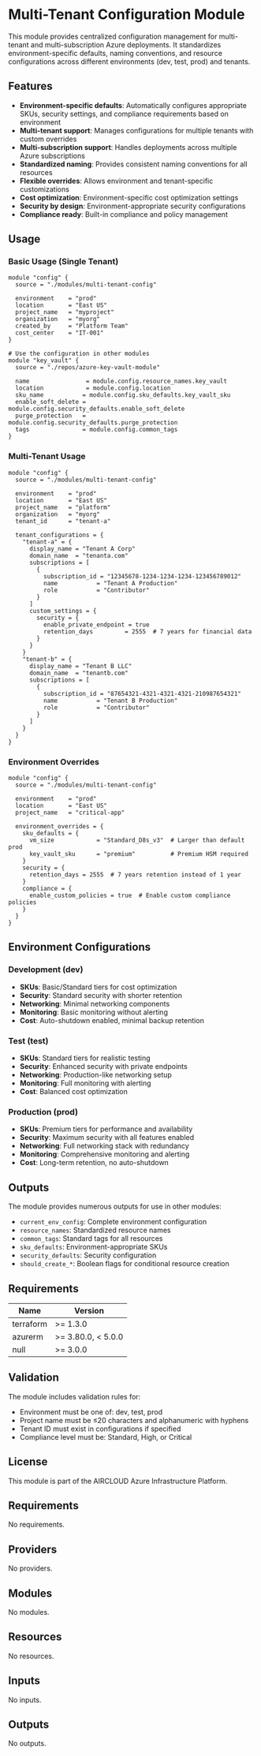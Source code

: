 # Multi-Tenant Configuration Module

This module provides centralized configuration management for multi-tenant and multi-subscription Azure deployments. It standardizes environment-specific defaults, naming conventions, and resource configurations across different environments (dev, test, prod) and tenants.

## Features

- **Environment-specific defaults**: Automatically configures appropriate SKUs, security settings, and compliance requirements based on environment
- **Multi-tenant support**: Manages configurations for multiple tenants with custom overrides
- **Multi-subscription support**: Handles deployments across multiple Azure subscriptions
- **Standardized naming**: Provides consistent naming conventions for all resources
- **Flexible overrides**: Allows environment and tenant-specific customizations
- **Cost optimization**: Environment-specific cost optimization settings
- **Security by design**: Environment-appropriate security configurations
- **Compliance ready**: Built-in compliance and policy management

## Usage

### Basic Usage (Single Tenant)

```hcl
module "config" {
  source = "./modules/multi-tenant-config"
  
  environment    = "prod"
  location       = "East US"
  project_name   = "myproject"
  organization   = "myorg"
  created_by     = "Platform Team"
  cost_center    = "IT-001"
}

# Use the configuration in other modules
module "key_vault" {
  source = "./repos/azure-key-vault-module"
  
  name                = module.config.resource_names.key_vault
  location            = module.config.location
  sku_name           = module.config.sku_defaults.key_vault_sku
  enable_soft_delete = module.config.security_defaults.enable_soft_delete
  purge_protection   = module.config.security_defaults.purge_protection
  tags               = module.config.common_tags
}
```

### Multi-Tenant Usage

```hcl
module "config" {
  source = "./modules/multi-tenant-config"
  
  environment    = "prod"
  location       = "East US"
  project_name   = "platform"
  organization   = "myorg"
  tenant_id      = "tenant-a"
  
  tenant_configurations = {
    "tenant-a" = {
      display_name = "Tenant A Corp"
      domain_name  = "tenanta.com"
      subscriptions = [
        {
          subscription_id = "12345678-1234-1234-1234-123456789012"
          name           = "Tenant A Production"
          role           = "Contributor"
        }
      ]
      custom_settings = {
        security = {
          enable_private_endpoint = true
          retention_days         = 2555  # 7 years for financial data
        }
      }
    }
    "tenant-b" = {
      display_name = "Tenant B LLC"
      domain_name  = "tenantb.com"
      subscriptions = [
        {
          subscription_id = "87654321-4321-4321-4321-210987654321"
          name           = "Tenant B Production"
          role           = "Contributor"
        }
      ]
    }
  }
}
```

### Environment Overrides

```hcl
module "config" {
  source = "./modules/multi-tenant-config"
  
  environment    = "prod"
  location       = "East US"
  project_name   = "critical-app"
  
  environment_overrides = {
    sku_defaults = {
      vm_size            = "Standard_D8s_v3"  # Larger than default prod
      key_vault_sku      = "premium"          # Premium HSM required
    }
    security = {
      retention_days = 2555  # 7 years retention instead of 1 year
    }
    compliance = {
      enable_custom_policies = true  # Enable custom compliance policies
    }
  }
}
```

## Environment Configurations

### Development (dev)
- **SKUs**: Basic/Standard tiers for cost optimization
- **Security**: Standard security with shorter retention
- **Networking**: Minimal networking components
- **Monitoring**: Basic monitoring without alerting
- **Cost**: Auto-shutdown enabled, minimal backup retention

### Test (test)
- **SKUs**: Standard tiers for realistic testing
- **Security**: Enhanced security with private endpoints
- **Networking**: Production-like networking setup
- **Monitoring**: Full monitoring with alerting
- **Cost**: Balanced cost optimization

### Production (prod)
- **SKUs**: Premium tiers for performance and availability
- **Security**: Maximum security with all features enabled
- **Networking**: Full networking stack with redundancy
- **Monitoring**: Comprehensive monitoring and alerting
- **Cost**: Long-term retention, no auto-shutdown

## Outputs

The module provides numerous outputs for use in other modules:

- `current_env_config`: Complete environment configuration
- `resource_names`: Standardized resource names
- `common_tags`: Standard tags for all resources
- `sku_defaults`: Environment-appropriate SKUs
- `security_defaults`: Security configuration
- `should_create_*`: Boolean flags for conditional resource creation

## Requirements

| Name | Version |
|------|---------|
| terraform | >= 1.3.0 |
| azurerm | >= 3.80.0, < 5.0.0 |
| null | >= 3.0.0 |

## Validation

The module includes validation rules for:
- Environment must be one of: dev, test, prod
- Project name must be ≤20 characters and alphanumeric with hyphens
- Tenant ID must exist in configurations if specified
- Compliance level must be: Standard, High, or Critical

## License

This module is part of the AIRCLOUD Azure Infrastructure Platform.
## Requirements

No requirements.

## Providers

No providers.

## Modules

No modules.

## Resources

No resources.

## Inputs

No inputs.

## Outputs

No outputs.

<!-- BEGIN_TF_DOCS -->
<!-- END_TF_DOCS -->
